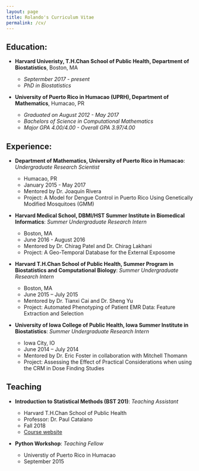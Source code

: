 ```yaml
---
layout: page
title: Rolando's Curriculum Vitae
permalink: /cv/
---
```


## Education: 
- __Harvard Univeristy, T.H.Chan School of Public Health, Department of Biostatistics__, Boston, MA
  * _Septermber 2017 - present_
  * _PhD in Biostatistics_

- __University of Puerto Rico in Humacao (UPRH), Department of Mathematics__, Humacao, PR
  * _Graduated on August 2012 - May 2017_
  * _Bachelors of Science in Computational Mathematics_
  * _Major GPA 4.00/4.00 - Overall GPA 3.97/4.00_
 
## Experience: 
- __Department of Mathematics, University of Puerto Rico in Humacao__: _Undergraduate Research Scientist_
  * Humacao, PR
  * January 2015 - May 2017
  * Mentored by Dr. Joaquín Rivera
  * Project: A Model for Dengue Control in Puerto Rico Using Genetically Modified Mosquitoes (GMM)

- __Harvard Medical School, DBMI/HST Summer Institute in Biomedical Informatics__: _Summer Undergraduate Research Intern_
  * Boston, MA
  * June 2016 - August 2016
  * Mentored by Dr. Chirag Patel and Dr. Chirag Lakhani
  * Project: A Geo-Temporal Database for the External Exposome

- __Harvard T.H.Chan School of Public Health, Summer Program in Biostatistics and Computational Biology__: _Summer Undergraduate Research Intern_
  * Boston, MA
  * June 2015 – July 2015
  * Mentored by Dr. Tianxi Cai and Dr. Sheng Yu
  * Project: Automated Phenotyping of Patient EMR Data: Feature Extraction and Selection

- __University of Iowa College of Public Health, Iowa Summer Institute in Biostatistics__: _Summer Undergraduate Research Intern_
  * Iowa City, IO
  * June 2014 – July 2014
  * Mentored by Dr. Eric Foster in collaboration with Mitchell Thomann
  * Project: Assessing the Effect of Practical Considerations when using the CRM in Dose Finding Studies

## Teaching
- __Introduction to Statistical Methods (BST 201)__: _Teaching Assistant_
  * Harvard T.H.Chan School of Public Health
  * Professor: Dr. Paul Catalano
  * Fall 2018
  * [Course website](https://locator.tlt.harvard.edu/course/hsph-190012/2019/fall/10064)

- __Python Workshop__: _Teaching Fellow_
  * Universtiy of Puerto Rico in Humacao
  * September 2015
  
  
  
  
  
  
  
  
  

